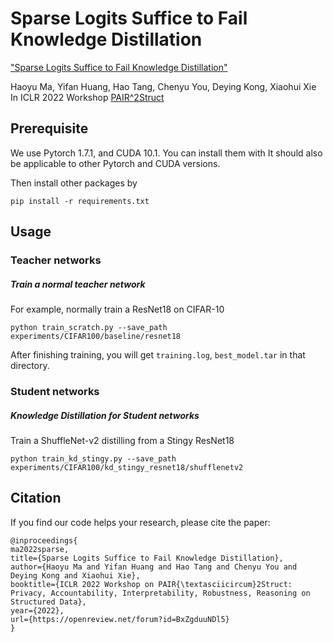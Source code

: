 # Sparse Logits Suffice to Fail Knowledge Distillation

["Sparse Logits Suffice to Fail Knowledge Distillation"](https://openreview.net/pdf?id=BxZgduuNDl5)     

Haoyu Ma, Yifan Huang, Hao Tang, Chenyu You, Deying Kong, Xiaohui Xie  
In ICLR 2022 Workshop [PAIR^2Struct](https://pair2struct-workshop.github.io/)
   


## Prerequisite
We use Pytorch 1.7.1, and CUDA 10.1. You can install them with  It should also be applicable to other Pytorch and CUDA versions.  


Then install other packages by
~~~
pip install -r requirements.txt
~~~

## Usage 


### Teacher networks 

##### Train a normal teacher network   

For example, normally train a ResNet18 on CIFAR-10  
~~~
python train_scratch.py --save_path experiments/CIFAR100/baseline/resnet18
~~~
After finishing training, you will get `training.log`, `best_model.tar` in that directory.  
   


### Student networks 
##### Knowledge Distillation for Student networks 

Train a ShuffleNet-v2 distilling from a Stingy ResNet18 
~~~
python train_kd_stingy.py --save_path experiments/CIFAR100/kd_stingy_resnet18/shufflenetv2
~~~


## Citation
If you find our code helps your research, please cite the paper:

~~~
@inproceedings{
ma2022sparse,
title={Sparse Logits Suffice to Fail Knowledge Distillation},
author={Haoyu Ma and Yifan Huang and Hao Tang and Chenyu You and Deying Kong and Xiaohui Xie},
booktitle={ICLR 2022 Workshop on PAIR{\textasciicircum}2Struct: Privacy, Accountability, Interpretability, Robustness, Reasoning on Structured Data},
year={2022},
url={https://openreview.net/forum?id=BxZgduuNDl5}
}
~~~











